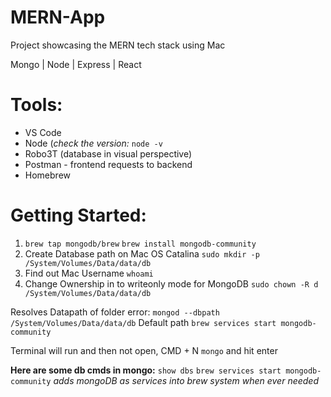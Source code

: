 
# MERN-App
Project showcasing the MERN tech stack using Mac 

Mongo | Node | Express | React

# Tools:

* VS Code 
* Node (_check the version:_ `node -v`
* Robo3T (database in visual perspective)
* Postman - frontend requests to backend
* Homebrew

# Getting Started: 
1. `brew tap mongodb/brew`
`brew install mongodb-community`
2. Create Database path on Mac OS Catalina
`sudo mkdir -p /System/Volumes/Data/data/db`
3. Find out Mac Username
`whoami`
4. Change Ownership in to writeonly mode for MongoDB 
`sudo chown -R d /System/Volumes/Data/data/db `


Resolves Datapath of folder error:
`mongod --dbpath /System/Volumes/Data/data/db` 
Default path 
`brew services start mongodb-community`

Terminal will run and then not open, CMD + N 
`mongo` and hit enter

**Here are some db cmds in mongo:**
`show dbs` 
`brew services start mongodb-community` _adds mongoDB as services into brew system when ever needed_
